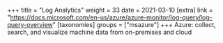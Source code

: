 +++
title = "Log Analytics"
weight = 33
date = 2021-03-10
[extra]
link = "https://docs.microsoft.com/en-us/azure/azure-monitor/log-query/log-query-overview"
[taxonomies]
groups = ["msazure"]
+++
Azure: collect, search, and visualize machine data from on-premises and cloud

